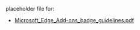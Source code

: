 placeholder file for:

* [Microsoft_Edge_Add-ons_badge_guidelines.pdf](https://github.com/microsoft/MicrosoftEdge-Extensions/blob/main/assets/Microsoft_Edge_Add-ons_badge_guidelines.pdf)
